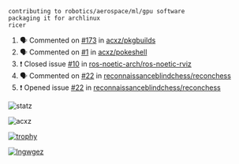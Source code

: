 ```
contributing to robotics/aerospace/ml/gpu software
packaging it for archlinux
ricer
```

<!--START_SECTION:activity-->
1. 🗣 Commented on [#173](https://github.com/acxz/pkgbuilds/issues/173) in [acxz/pkgbuilds](https://github.com/acxz/pkgbuilds)
2. 🗣 Commented on [#1](https://github.com/acxz/pokeshell/issues/1) in [acxz/pokeshell](https://github.com/acxz/pokeshell)
3. ❗️ Closed issue [#10](https://github.com/ros-noetic-arch/ros-noetic-rviz/issues/10) in [ros-noetic-arch/ros-noetic-rviz](https://github.com/ros-noetic-arch/ros-noetic-rviz)
4. 🗣 Commented on [#22](https://github.com/reconnaissanceblindchess/reconchess/issues/22) in [reconnaissanceblindchess/reconchess](https://github.com/reconnaissanceblindchess/reconchess)
5. ❗️ Opened issue [#22](https://github.com/reconnaissanceblindchess/reconchess/issues/22) in [reconnaissanceblindchess/reconchess](https://github.com/reconnaissanceblindchess/reconchess)
<!--END_SECTION:activity-->


![statz](https://github-readme-stats.vercel.app/api?username=acxz&include_all_commits=true&show_icons=true)

<p><img align="center" src="https://github-readme-streak-stats.herokuapp.com/?user=acxz&" alt="acxz" /></p>

[![trophy](https://github-profile-trophy.vercel.app/?username=acxz)](https://github.com/ryo-ma/github-profile-trophy)

[![lngwgez](https://github-readme-stats.vercel.app/api/top-langs/?username=acxz&layout=compact)](https://github.com/acxz/github-readme-stats)
